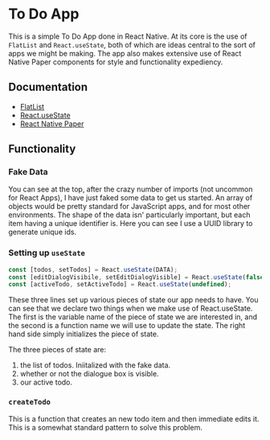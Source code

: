 # To Do App

This is a simple To Do App done in React Native. At its core is the use of `FlatList` and `React.useState`, both of which are ideas central to the sort of apps we might be making. The app also makes extensive use of React Native Paper components for style and functionality expediency.

## Documentation
* [FlatList](https://reactnative.dev/docs/flatlist)
* [React.useState](https://reactjs.org/docs/hooks-state.html)
* [React Native Paper](https://reactnativepaper.com/)

## Functionality
### Fake Data
You can see at the top, after the crazy number of imports (not uncommon for React Apps), I have just faked some data to get us started. An array of objects would be pretty standard for JavaScript apps, and for most other environments. The shape of the data isn' particularly important, but each item having a unique identifier is. Here you can see I use a UUID library to generate unique ids. 

### Setting up `useState`
```javascript
const [todos, setTodos] = React.useState(DATA);
const [editDialogVisibile, setEditDialogVisible] = React.useState(false);
const [activeTodo, setActiveTodo] = React.useState(undefined);
``` 
These three lines set up various pieces of state our app needs to have. You can see that we declare two things when we make use of React.useState. The first is the variable name of the piece of state we are interested in, and the second is a function name we will use to update the state. The right hand side simply initializes the piece of state. 

The three pieces of state are: 

1. the list of todos. Iniitalized with the fake data. 
2. whether or not the dialogue box is visible. 
3. our active todo.  

### `createTodo`
This is a function that creates an new todo item and then immediate edits it. This is a somewhat standard pattern to solve this problem. 
